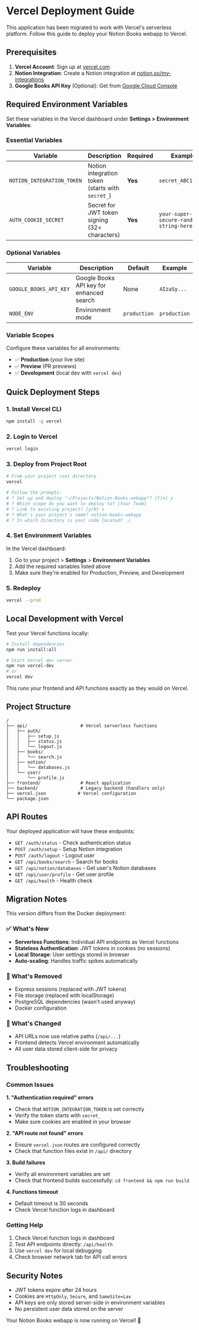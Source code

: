 # Vercel Deployment Guide

This application has been migrated to work with Vercel's serverless platform. Follow this guide to deploy your Notion Books webapp to Vercel.

## Prerequisites

1. **Vercel Account**: Sign up at [vercel.com](https://vercel.com)
2. **Notion Integration**: Create a Notion integration at [notion.so/my-integrations](https://www.notion.so/my-integrations)
3. **Google Books API Key** (Optional): Get from [Google Cloud Console](https://console.developers.google.com/)

## Required Environment Variables

Set these variables in the Vercel dashboard under **Settings > Environment Variables**:

### Essential Variables

| Variable | Description | Required | Example |
|----------|-------------|----------|---------|
| `NOTION_INTEGRATION_TOKEN` | Notion integration token (starts with `secret_`) | **Yes** | `secret_ABC123...` |
| `AUTH_COOKIE_SECRET` | Secret for JWT token signing (32+ characters) | **Yes** | `your-super-secure-random-string-here` |

### Optional Variables

| Variable | Description | Default | Example |
|----------|-------------|---------|---------|
| `GOOGLE_BOOKS_API_KEY` | Google Books API key for enhanced search | None | `AIzaSy...` |
| `NODE_ENV` | Environment mode | `production` | `production` |

### Variable Scopes

Configure these variables for all environments:
- ✅ **Production** (your live site)
- ✅ **Preview** (PR previews)
- ✅ **Development** (local dev with `vercel dev`)

## Quick Deployment Steps

### 1. Install Vercel CLI
```bash
npm install -g vercel
```

### 2. Login to Vercel
```bash
vercel login
```

### 3. Deploy from Project Root
```bash
# From your project root directory
vercel

# Follow the prompts:
# ? Set up and deploy "~/Projects/Notion-Books-webapp"? [Y/n] y
# ? Which scope do you want to deploy to? [Your Team]
# ? Link to existing project? [y/N] n
# ? What's your project's name? notion-books-webapp
# ? In which directory is your code located? ./
```

### 4. Set Environment Variables
In the Vercel dashboard:
1. Go to your project > **Settings** > **Environment Variables**
2. Add the required variables listed above
3. Make sure they're enabled for Production, Preview, and Development

### 5. Redeploy
```bash
vercel --prod
```

## Local Development with Vercel

Test your Vercel functions locally:

```bash
# Install dependencies
npm run install:all

# Start Vercel dev server
npm run vercel-dev
# or
vercel dev
```

This runs your frontend and API functions exactly as they would on Vercel.

## Project Structure

```
/
├── api/                    # Vercel serverless functions
│   ├── auth/
│   │   ├── setup.js
│   │   ├── status.js
│   │   └── logout.js
│   ├── books/
│   │   └── search.js
│   ├── notion/
│   │   └── databases.js
│   └── user/
│       └── profile.js
├── frontend/               # React application
├── backend/                # Legacy backend (handlers only)
├── vercel.json            # Vercel configuration
└── package.json
```

## API Routes

Your deployed application will have these endpoints:

- `GET /auth/status` - Check authentication status
- `POST /auth/setup` - Setup Notion integration
- `POST /auth/logout` - Logout user
- `GET /api/books/search` - Search for books
- `GET /api/notion/databases` - Get user's Notion databases
- `GET /api/user/profile` - Get user profile
- `GET /api/health` - Health check

## Migration Notes

This version differs from the Docker deployment:

### ✅ What's New
- **Serverless Functions**: Individual API endpoints as Vercel functions
- **Stateless Authentication**: JWT tokens in cookies (no sessions)
- **Local Storage**: User settings stored in browser
- **Auto-scaling**: Handles traffic spikes automatically

### 🚫 What's Removed
- Express sessions (replaced with JWT tokens)
- File storage (replaced with localStorage)
- PostgreSQL dependencies (wasn't used anyway)
- Docker configuration

### 🔄 What's Changed
- API URLs now use relative paths (`/api/...`)
- Frontend detects Vercel environment automatically
- All user data stored client-side for privacy

## Troubleshooting

### Common Issues

**1. "Authentication required" errors**
- Check that `NOTION_INTEGRATION_TOKEN` is set correctly
- Verify the token starts with `secret_`
- Make sure cookies are enabled in your browser

**2. "API route not found" errors**
- Ensure `vercel.json` routes are configured correctly
- Check that function files exist in `/api/` directory

**3. Build failures**
- Verify all environment variables are set
- Check that frontend builds successfully: `cd frontend && npm run build`

**4. Functions timeout**
- Default timeout is 30 seconds
- Check Vercel function logs in dashboard

### Getting Help

1. Check Vercel function logs in dashboard
2. Test API endpoints directly: `/api/health`
3. Use `vercel dev` for local debugging
4. Check browser network tab for API call errors

## Security Notes

- JWT tokens expire after 24 hours
- Cookies are `HttpOnly`, `Secure`, and `SameSite=Lax`
- API keys are only stored server-side in environment variables
- No persistent user data stored on the server

Your Notion Books webapp is now running on Vercel! 🎉